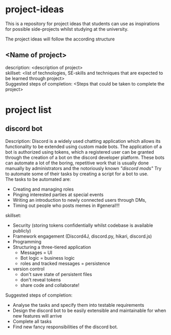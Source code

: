 # project-ideas
This is a repository for project ideas that students can use as inspirations for possible side-projects whilst studying at the university.

The project ideas will follow the according structure

## <Name of project\>
description: <description of project\> <br>
skillset: <list of technologies, SE-skills and techniques that are expected to be learned through project\> <br>
Suggested steps of completion: <Steps that could be taken to complete the project\>


# project list

## discord bot
Description: Discord is a widely used chatting application which allows its functionality to be extended using custom made bots.
The application of a bot is authorized using tokens, which a registered user can be granted through the creation of a bot on the discord developer platform.
These bots can automate a lot of the boring, repetitive work that is usually done manually by administrators and the notoriously known *"discord mods"*
Try to automate some of their tasks by creating a script for a bot to use. <br>
The tasks to be automated are:
- Creating and managing roles
- Pinging interested parties at special events
- Writing an introduction to newly connected users through DMs,
- Timing out people who posts memes in #general!!!

skillset: 
- Security (storing tokens confidentially whilst codebase is available publicly)
- Framework engagement (Discord4J, discord.py, hikari, discord.js)
- Programming
- Structuring a three-tiered application 
    - Messages = UI
    - Bot logic = business logic
    - roles and tracked messages = persistence
- version control
    - don't save state of persistent files
    - don't reveal tokens
    - share code and collaborate!

Suggested steps of completion:
- Analyse the tasks and specify them into testable requirements
- Design the discord bot to be easily extensible and maintainable for when new features will arrive
- Complete all tasks
- Find new fancy responsibilities of the discord bot. 
